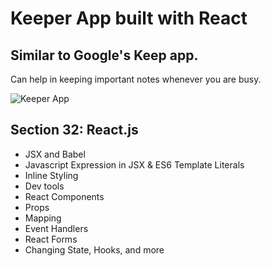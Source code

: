 # Keeper App built with React

## Similar to Google's Keep app.
Can help in keeping important notes whenever you are busy.

![Keeper App](https://user-images.githubusercontent.com/19628705/70381921-d3607180-1907-11ea-94f1-48bb7702494e.png)

## Section 32: React.js
- JSX and Babel
- Javascript Expression in JSX & ES6 Template Literals
- Inline Styling
- Dev tools 
- React Components
- Props
- Mapping
- Event Handlers
- React Forms
- Changing State, Hooks, and more


